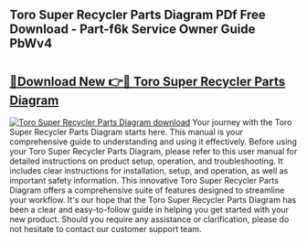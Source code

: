 ## Toro Super Recycler Parts Diagram PDf Free Download - Part-f6k Service Owner Guide PbWv4

# <h2><a href="http://dfu8zij.blite.top/?on=Toro+Super+Recycler+Parts+Diagram">🔗Download New 👉🔴 Toro Super Recycler Parts Diagram</a></h2>

[![Toro Super Recycler Parts Diagram download](https://i.imgur.com/lujVjoI.png)](http://dfu8zij.blite.top/?on=Toro+Super+Recycler+Parts+Diagram)
Your journey with the Toro Super Recycler Parts Diagram starts here. This manual is your comprehensive guide to understanding and using it effectively. Before using your Toro Super Recycler Parts Diagram, please refer to this user manual for detailed instructions on product setup, operation, and troubleshooting. It includes clear instructions for installation, setup, and operation, as well as important safety information. This innovative Toro Super Recycler Parts Diagram offers a comprehensive suite of features designed to streamline your workflow. It's our hope that the Toro Super Recycler Parts Diagram has been a clear and easy-to-follow guide in helping you get started with your new product. Should you require any assistance or clarification, please do not hesitate to contact our customer support team.

